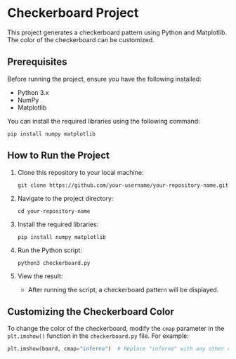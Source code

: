 # Checkerboard Project

This project generates a checkerboard pattern using Python and Matplotlib. The color of the checkerboard can be customized.

## Prerequisites

Before running the project, ensure you have the following installed:

- Python 3.x
- NumPy
- Matplotlib

You can install the required libraries using the following command:

`pip install numpy matplotlib`

## How to Run the Project

1. Clone this repository to your local machine:

   `git clone https://github.com/your-username/your-repository-name.git`

2. Navigate to the project directory:

   `cd your-repository-name`

3. Install the required libraries:

   `pip install numpy matplotlib`

4. Run the Python script:

   `python3 checkerboard.py`

5. View the result:
   - After running the script, a checkerboard pattern will be displayed.

## Customizing the Checkerboard Color

To change the color of the checkerboard, modify the `cmap` parameter in the `plt.imshow()` function in the `checkerboard.py` file. For example:

```python
plt.imshow(board, cmap="inferno")  # Replace "inferno" with any other colormap
